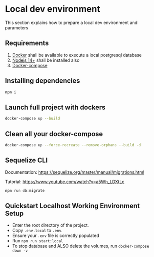 # Local dev environment

This section explains how to prepare a local dev environment and parameters

## Requirements

1. [Docker](https://docs.docker.com/get-docker/) shall be available to execute a local postgresql database
2. [Nodejs 14+](https://nodejs.org/en/download/) shall be installed also
3. [Docker-compose](https://docs.docker.com/compose/install/)

## Installing dependencies

```bash
npm i
```

## Launch full project with dockers

```bash
docker-compose up --build
```

## Clean all your docker-compose

```bash
docker-compose up --force-recreate --remove-orphans --build -d
```

## Sequelize CLI

Documentation: https://sequelize.org/master/manual/migrations.html

Tutorial: https://www.youtube.com/watch?v=a5Wh_LDXtLc


```bash
npm run db:migrate
```

## Quickstart Localhost Working Environment Setup

* Enter the root directory of the project.
* Copy `.env.local` to `.env`.
* Ensure your `.env` file is correctly populated
* Run `npm run start:local`
* To stop database and ALSO delete the volumes, run `docker-compose down -v`
